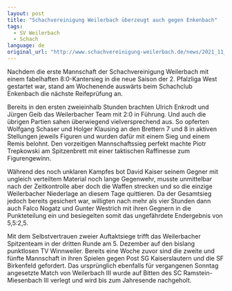 ```yaml
---
layout: post
title: "Schachvereinigung Weilerbach überzeugt auch gegen Enkenbach"
tags:
  - SV Weilerbach
  - Schach
language: de
original_url: "http://www.schachvereinigung-weilerbach.de/news/2021_11_14.html"
---
```


Nachdem die erste Mannschaft der Schachvereinigung Weilerbach mit einem fabelhaften 8:0-Kantersieg in die neue Saison der 2. Pfalzliga West gestartet war, stand am Wochenende auswärts beim Schachclub Enkenbach die nächste Reifeprüfung an.
<!--more-->
Bereits in den ersten zweieinhalb Stunden brachten Ulrich Enkrodt und Jürgen Geib das Weilerbacher Team mit 2:0 in Führung. Und auch die übrigen Partien sahen überwiegend vielversprechend aus. So opferten Wolfgang Schaser und Holger Klausing an den Brettern 7 und 8 in aktiven Stellungen jeweils Figuren und wurden dafür mit einem Sieg und einem Remis belohnt. Den vorzeitigen Mannschaftssieg perfekt machte Piotr Trepkowski am Spitzenbrett mit einer taktischen Raffinesse zum Figurengewinn.

Während des noch unklaren Kampfes bot David Kaiser seinem Gegner mit ungleich verteiltem Material noch lange Gegenwehr, musste unmittelbar nach der Zeitkontrolle aber doch die Waffen strecken und so die einzige Weilerbacher Niederlage an diesem Tage quittieren. Da der Gesamtsieg jedoch bereits gesichert war, willigten nach mehr als vier Stunden dann auch Falco Nogatz und Gunter Westrich mit ihren Gegnern in die Punkteteilung ein und besiegelten somit das ungefährdete Endergebnis von 5,5:2,5.

Mit dem Selbstvertrauen zweier Auftaktsiege trifft das Weilerbacher Spitzenteam in der dritten Runde am 5. Dezember auf den bislang punktlosen TV Winnweiler. Bereits eine Woche zuvor sind die zweite und fünfte Mannschaft in ihren Spielen gegen Post SG Kaiserslautern und die SF Birkenfeld gefordert. Das ursprünglich ebenfalls für vergangenen Sonntag angesetzte Match von Weilerbach III wurde auf Bitten des SC Ramstein-Miesenbach III verlegt und wird bis zum Jahresende nachgeholt.
